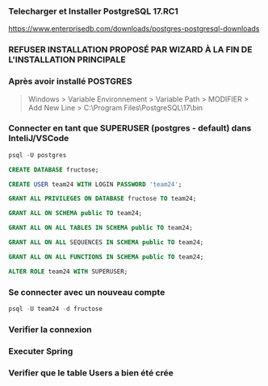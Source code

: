 ### Telecharger et Installer PostgreSQL 17.RC1

https://www.enterprisedb.com/downloads/postgres-postgresql-downloads

### REFUSER INSTALLATION PROPOSÉ PAR WIZARD À LA FIN DE L'INSTALLATION PRINCIPALE

### Après avoir installé POSTGRES
> Windows > Variable Environnement > Variable Path > MODIFIER > Add New Line > C:\Program Files\PostgreSQL\17\bin

### Connecter en tant que SUPERUSER (postgres - default) dans InteliJ/VSCode

```sql
psql -U postgres

CREATE DATABASE fructose;

CREATE USER team24 WITH LOGIN PASSWORD 'team24';

GRANT ALL PRIVILEGES ON DATABASE fructose TO team24;

GRANT ALL ON SCHEMA public TO team24;

GRANT ALL ON ALL TABLES IN SCHEMA public TO team24;

GRANT ALL ON ALL SEQUENCES IN SCHEMA public TO team24;

GRANT ALL ON ALL FUNCTIONS IN SCHEMA public TO team24;

ALTER ROLE team24 WITH SUPERUSER;

```

### Se connecter avec un nouveau compte
```sql 
psql -U team24 -d fructose
```
### Verifier la connexion
### Executer Spring
### Verifier que le table Users a bien été crée